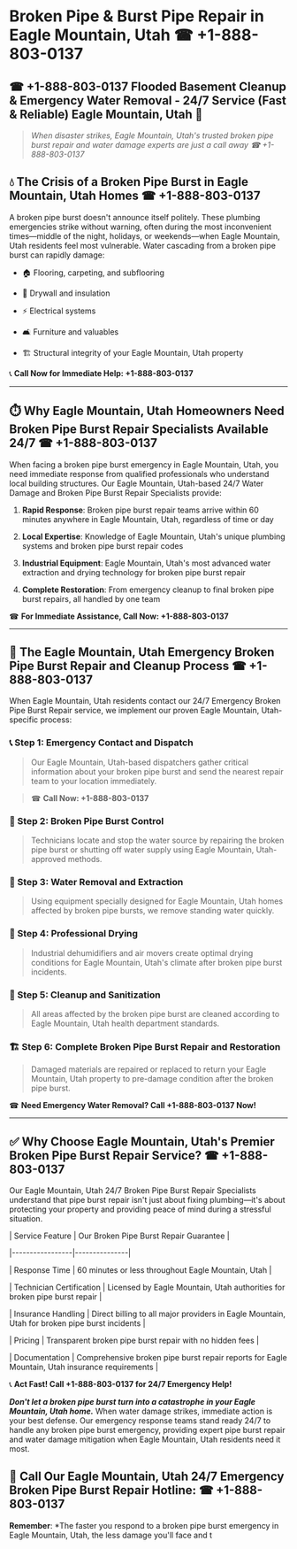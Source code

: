 # Broken Pipe & Burst Pipe Repair in Eagle Mountain, Utah ☎ +1-888-803-0137  
## ☎ +1-888-803-0137 Flooded Basement Cleanup & Emergency Water Removal - 24/7 Service (Fast & Reliable) Eagle Mountain, Utah 🚨  

> *When disaster strikes, Eagle Mountain, Utah's trusted broken pipe burst repair and water damage experts are just a call away ☎ +1-888-803-0137*  

## 💧 The Crisis of a Broken Pipe Burst in Eagle Mountain, Utah Homes ☎ +1-888-803-0137  

A broken pipe burst doesn't announce itself politely. These plumbing emergencies strike without warning, often during the most inconvenient times—middle of the night, holidays, or weekends—when Eagle Mountain, Utah residents feel most vulnerable. Water cascading from a broken pipe burst can rapidly damage:  

* 🏠 Flooring, carpeting, and subflooring  
* 🧱 Drywall and insulation  
* ⚡ Electrical systems  
* 🛋️ Furniture and valuables  
* 🏗️ Structural integrity of your Eagle Mountain, Utah property  

📞 **Call Now for Immediate Help: +1-888-803-0137**  

---  

## ⏱️ Why Eagle Mountain, Utah Homeowners Need Broken Pipe Burst Repair Specialists Available 24/7 ☎ +1-888-803-0137  

When facing a broken pipe burst emergency in Eagle Mountain, Utah, you need immediate response from qualified professionals who understand local building structures. Our Eagle Mountain, Utah-based 24/7 Water Damage and Broken Pipe Burst Repair Specialists provide:  

1. **Rapid Response**: Broken pipe burst repair teams arrive within 60 minutes anywhere in Eagle Mountain, Utah, regardless of time or day  
2. **Local Expertise**: Knowledge of Eagle Mountain, Utah's unique plumbing systems and broken pipe burst repair codes  
3. **Industrial Equipment**: Eagle Mountain, Utah's most advanced water extraction and drying technology for broken pipe burst repair  
4. **Complete Restoration**: From emergency cleanup to final broken pipe burst repairs, all handled by one team  

☎ **For Immediate Assistance, Call Now: +1-888-803-0137**  

---  

## 🔧 The Eagle Mountain, Utah Emergency Broken Pipe Burst Repair and Cleanup Process ☎ +1-888-803-0137  

When Eagle Mountain, Utah residents contact our 24/7 Emergency Broken Pipe Burst Repair service, we implement our proven Eagle Mountain, Utah-specific process:  

### 📞 Step 1: Emergency Contact and Dispatch  
> Our Eagle Mountain, Utah-based dispatchers gather critical information about your broken pipe burst and send the nearest repair team to your location immediately.  
> ☎ **Call Now: +1-888-803-0137**  

### 🚿 Step 2: Broken Pipe Burst Control  
> Technicians locate and stop the water source by repairing the broken pipe burst or shutting off water supply using Eagle Mountain, Utah-approved methods.  

### 🌊 Step 3: Water Removal and Extraction  
> Using equipment specially designed for Eagle Mountain, Utah homes affected by broken pipe bursts, we remove standing water quickly.  

### 💨 Step 4: Professional Drying  
> Industrial dehumidifiers and air movers create optimal drying conditions for Eagle Mountain, Utah's climate after broken pipe burst incidents.  

### 🧼 Step 5: Cleanup and Sanitization  
> All areas affected by the broken pipe burst are cleaned according to Eagle Mountain, Utah health department standards.  

### 🏗️ Step 6: Complete Broken Pipe Burst Repair and Restoration  
> Damaged materials are repaired or replaced to return your Eagle Mountain, Utah property to pre-damage condition after the broken pipe burst.  

☎ **Need Emergency Water Removal? Call +1-888-803-0137 Now!**  

---  

## ✅ Why Choose Eagle Mountain, Utah's Premier Broken Pipe Burst Repair Service? ☎ +1-888-803-0137  

Our Eagle Mountain, Utah 24/7 Broken Pipe Burst Repair Specialists understand that pipe burst repair isn't just about fixing plumbing—it's about protecting your property and providing peace of mind during a stressful situation.  

| Service Feature | Our Broken Pipe Burst Repair Guarantee |  
|-----------------|---------------|  
| Response Time | 60 minutes or less throughout Eagle Mountain, Utah |  
| Technician Certification | Licensed by Eagle Mountain, Utah authorities for broken pipe burst repair |  
| Insurance Handling | Direct billing to all major providers in Eagle Mountain, Utah for broken pipe burst incidents |  
| Pricing | Transparent broken pipe burst repair with no hidden fees |  
| Documentation | Comprehensive broken pipe burst repair reports for Eagle Mountain, Utah insurance requirements |  

📞 **Act Fast! Call +1-888-803-0137 for 24/7 Emergency Help!**  

***Don't let a broken pipe burst turn into a catastrophe in your Eagle Mountain, Utah home.*** When water damage strikes, immediate action is your best defense. Our emergency response teams stand ready 24/7 to handle any broken pipe burst emergency, providing expert pipe burst repair and water damage mitigation when Eagle Mountain, Utah residents need it most.  

## 📱 Call Our Eagle Mountain, Utah 24/7 Emergency Broken Pipe Burst Repair Hotline: ☎ +1-888-803-0137  

**Remember**: *The faster you respond to a broken pipe burst emergency in Eagle Mountain, Utah, the less damage you'll face and t
